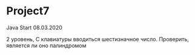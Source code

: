 # Project7
Java Start 08.03.2020


2 уровень,
С клавиатуры вводиться шестизначное число. Проверить, является ли
оно палиндромом

